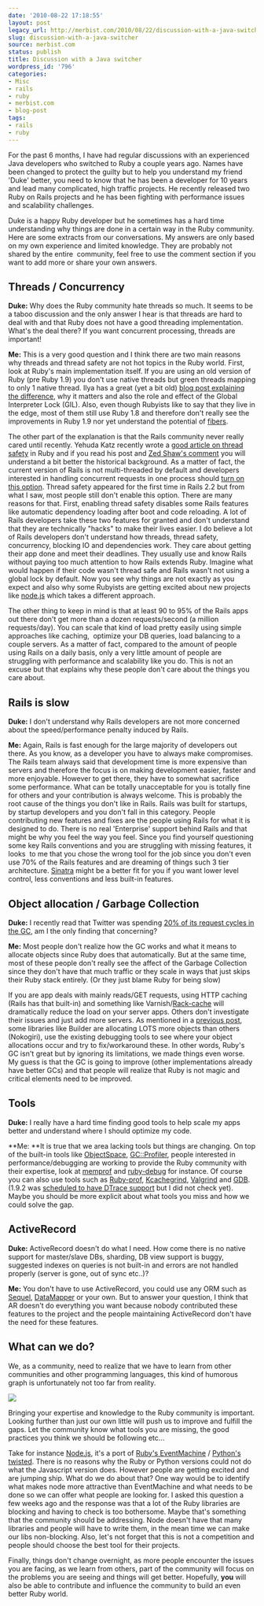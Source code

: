 ```yaml
---
date: '2010-08-22 17:18:55'
layout: post
legacy_url: http://merbist.com/2010/08/22/discussion-with-a-java-switcher/
slug: discussion-with-a-java-switcher
source: merbist.com
status: publish
title: Discussion with a Java switcher
wordpress_id: '796'
categories:
- Misc
- rails
- ruby
- merbist.com
- blog-post
tags:
- rails
- ruby
---
```


For the past 6 months, I have had regular discussions with an experienced Java developers who switched to Ruby a couple years ago. Names have been changed to protect the guilty but to help you understand my friend 'Duke' better, you need to know that he has been a developer for 10 years and lead many complicated, high traffic projects. He recently released two Ruby on Rails projects and he has been fighting with performance issues and scalability challenges.

Duke is a happy Ruby developer but he sometimes has a hard time understanding why things are done in a certain way in the Ruby community. Here are some extracts from our conversations. My answers are only based on my own experience and limited knowledge. They are probably not shared by the entire  community, feel free to use the comment section if you want to add more or share your own answers.


## Threads / Concurrency


**Duke:** Why does the Ruby community hate threads so much. It seems to be a taboo discussion and the only answer I hear is that threads are hard to deal with and that Ruby does not have a good threading implementation. What's the deal there? If you want concurrent processing, threads are important!

**Me:** This is a very good question and I think there are two main reasons why threads and thread safety are not hot topics in the Ruby world. First, look at Ruby's main implementation itself. If you are using an old version of Ruby (pre Ruby 1.9) you don't use native threads but green threads mapping to only 1 native thread. Ilya has a great (yet a bit old) [blog post explaining the difference](http://www.igvita.com/2008/11/13/concurrency-is-a-myth-in-ruby/), why it matters and also the role and effect of the Global Interpreter Lock (GIL). Also, even though Rubyists like to say that they live in the edge, most of them still use Ruby 1.8 and therefore don't really see the improvements in Ruby 1.9 nor yet understand the potential of [fibers](http://ruby-doc.org/core-1.9/classes/Fiber.html).

The other part of the explanation is that the Rails community never really cared until recently. Yehuda Katz recently wrote a [good article on thread safety](http://yehudakatz.com/2010/08/14/threads-in-ruby-enough-already/) in Ruby and if you read his post and [Zed Shaw's comment](http://dpaste.de/5xyG/raw/) you will understand a bit better the historical background. As a matter of fact, the current version of Rails is not multi-threaded by default and developers interested in handling concurrent requests in one process should [turn on this option](http://api.rubyonrails.org/classes/Rails/Configuration.html#M002069). Thread safety appeared for the first time in Rails 2.2 but from what I saw, most people still don't enable this option. There are many reasons for that. First, enabling thread safety disables some Rails features like automatic dependency loading after boot and code reloading. A lot of Rails developers take these two features for granted and don't understand that they are technically "hacks" to make their lives easier. I do believe a lot of Rails developers don't understand how threads, thread safety, concurrency, blocking IO and dependencies work. They care about getting their app done and meet their deadlines. They usually use and know Rails without paying too much attention to how Rails extends Ruby. Imagine what would happen if their code wasn't thread safe and Rails wasn't not using a global lock by default. Now you see why things are not exactly as you expect and also why some Rubyists are getting excited about new projects like [node.js](http://nodejs.org/) which takes a different approach.

The other thing to keep in mind is that at least 90 to 95% of the Rails apps out there don't get more than a dozen requests/second (a million requests/day). You can scale that kind of load pretty easily using simple approaches like caching,  optimize your DB queries, load balancing to a couple servers. As a matter of fact, compared to the amount of people using Rails on a daily basis, only a very little amount of people are struggling with performance and scalability like you do. This is not an excuse but that explains why these people don't care about the things you care about.


## Rails is slow


**Duke:** I don't understand why Rails developers are not more concerned about the speed/performance penalty induced by Rails.

**Me:** Again, Rails is fast enough for the large majority of developers out there. As you know, as a developer you have to always make compromises. The Rails team always said that development time is more expensive than servers and therefore the focus is on making development easier, faster and more enjoyable. However to get there, they have to somewhat sacrifice some performance. What can be totally unacceptable for you is totally fine for others and your contribution is always welcome. This is probably the root cause of the things you don't like in Rails. Rails was built for startups, by startup developers and you don't fall in this category. People contributing new features and fixes are the people using Rails for what it is designed to do. There is no real 'Enterprise' support behind Rails and that might be why you feel the way you feel. Since you find yourself questioning some key Rails conventions and you are struggling with missing features, it looks  to me that you chose the wrong tool for the job since you don't even use 70% of the Rails features and are dreaming of things such 3 tier architecture. [Sinatra](http://sinatrarb.com) might be a better fit for you if you want lower level control, less conventions and less built-in features.


## Object allocation / Garbage Collection


**Duke:** I recently read that Twitter was spending [20% of its request cycles in the GC](http://blog.evanweaver.com/articles/2009/10/21/object-allocations-on-the-web/), am I the only finding that concerning?

**Me:** Most people don't realize how the GC works and what it means to allocate objects since Ruby does that automatically. But at the same time, most of these people don't really see the affect of the Garbage Collection since they don't have that much traffic or they scale in ways that just skips their Ruby stack entirely. (Or they just blame Ruby for being slow)

If you are app deals with mainly reads/GET requests, using HTTP caching (Rails has that built-in) and something like Varnish/[Rack-cache](http://rtomayko.github.com/rack-cache/) will dramatically reduce the load on your server apps. Others don't investigate their issues and just add more servers. As mentioned in a [previous post](http://merbist.com/2010/07/29/object-allocation-why-you-should-care/), some libraries like Builder are allocating LOTS more objects than others (Nokogiri), use the existing debugging tools to see where your object allocations occur and try to fix/workaround these. In other words, Ruby's GC isn't great but by ignoring its limitations, we made things even worse. My guess is that the GC is going to improve (other implementations already have better GCs) and that people will realize that Ruby is not magic and critical elements need to be improved.


## Tools


**Duke:** I really have a hard time finding good tools to help scale my apps better and understand where I should optimize my code.

**Me: **It is true that we area lacking tools but things are changing. On top of the built-in tools like [ObjectSpace](http://ruby-doc.org/core-1.9/classes/ObjectSpace.html), [GC::Profiler](http://ruby-doc.org/core-1.9/classes/GC/Profiler.html), people interested in performance/debugging are working to provide the Ruby community with their expertise, look at [memprof](http://memprof.com/) and [ruby-debug](http://rubyforge.org/projects/ruby-debug/) for instance. Of course you can also use tools such as [Ruby-prof](http://ruby-prof.rubyforge.org/), [Kcachegrind](http://kcachegrind.sourceforge.net/html/Home.html), [Valgrind](http://valgrind.org/) and [GDB](http://www.gnu.org/software/gdb/). (1.9.2 was [scheduled to have DTrace support](http://github.com/yugui/ruby/tree/feature/dtrace) but I did not check yet). Maybe you should be more explicit about what tools you miss and how we could solve the gap.


## ActiveRecord


**Duke:** ActiveRecord doesn't do what I need. How come there is no native support for master/slave DBs, sharding, DB view support is buggy,  suggested indexes on queries is not built-in and errors are not handled properly (server is gone, out of sync etc..)?

**Me:** You don't have to use ActiveRecord, you could use any ORM such as [Sequel](http://sequel.rubyforge.org/), [DataMapper](http://datamapper.org/) or your own. But to answer your question, I think that AR doesn't do everything you want because nobody contributed these features to the project and the people maintaining ActiveRecord don't have the need for these features.


## What can we do?


We, as a community, need to realize that we have to learn from other communities and other programming languages, this kind of humorous graph is unfortunately not too far from reality.


![](http://i.imgur.com/G7WyP.gif)


Bringing your expertise and knowledge to the Ruby community is important. Looking further than just our own little will push us to improve and fulfill the gaps. Let the community know what tools you are missing, the good practices you think we should be following etc...

Take for instance [Node.js](http://nodejs.org/), it's a port of [Ruby's EventMachine](http://wiki.github.com/eventmachine/eventmachine/) / [Python's twisted](http://twistedmatrix.com/trac/). There is no reasons why the Ruby or Python versions could not do what the Javascript version does. However people are getting excited and are jumping ship. What do we do about that? One way would be to identify what makes node more attractive than EventMachine and what needs to be done so we can offer what people are looking for. I asked this question a few weeks ago and the response was that a lot of the Ruby libraries are blocking and having to check is too bothersome. Maybe that's something that the community should be addressing. Node doesn't have that many libraries and people will have to write them, in the mean time we can make our libs non-blocking. Also, let's not forget that this is not a competition and people should choose the best tool for their projects.

Finally, things don't change overnight, as more people encounter the issues you are facing, as we learn from others, part of the community will focus on the problems you are seeing and things will get better. Hopefully, **you** will also be able to contribute and influence the community to build an even better Ruby world.
